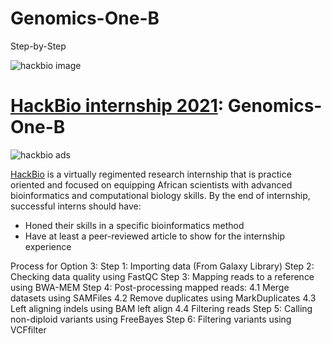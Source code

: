 # Genomics-One-B
Step-by-Step 

![hackbio image](https://media-exp1.licdn.com/dms/image/C561BAQHKcVQGbcedOA/company-background_10000/0/1598491473588?e=2159024400&v=beta&t=rxECjvQ_YSc28Dn0n9YOtDoFFmvXjatRiqc__C2mpU0)

# [HackBio internship 2021](https://thehackbio.com/):  Genomics-One-B
![hackbio ads](https://files.slack.com/files-pri/T025KDN24L8-F02BU09HMJM/project_design__genomics_1b_.png)

[HackBio](https://thehackbio.com/) is a virtually regimented research internship that is practice oriented and focused on equipping African scientists with advanced bioinformatics and computational biology skills. By the end of internship, successful interns should have:
- Honed their skills in a specific bioinformatics method
- Have at least a peer-reviewed article to show for the internship experience




Process for Option 3:
Step 1: Importing data (From Galaxy Library)
Step 2: Checking data quality using FastQC
Step 3: Mapping reads to a reference using BWA-MEM
Step 4: Post-processing mapped reads:
             4.1 Merge datasets using SAMFiles
             4.2 Remove duplicates using MarkDuplicates
             4.3 Left aligning indels using BAM left align
             4.4 Filtering reads 
Step 5: Calling non-diploid variants using FreeBayes
Step 6: Filtering variants using VCFfilter
